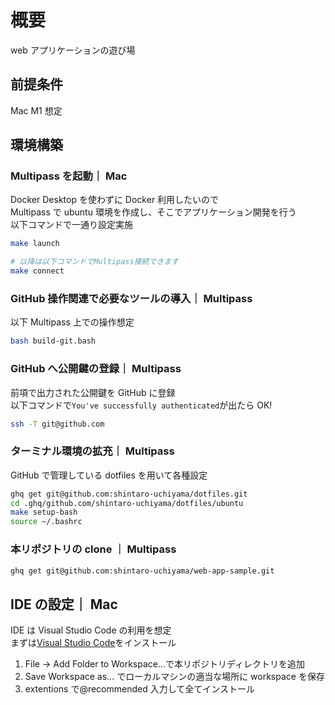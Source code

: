 # 概要

web アプリケーションの遊び場

## 前提条件

Mac M1 想定

## 環境構築

### Multipass を起動｜ Mac

Docker Desktop を使わずに Docker 利用したいので  
Multipass で ubuntu 環境を作成し、そこでアプリケーション開発を行う  
以下コマンドで一通り設定実施

```zsh
make launch

# 以降は以下コマンドでMultipass接続できます
make connect
```

### GitHub 操作関連で必要なツールの導入｜ Multipass

以下 Multipass 上での操作想定

```bash
bash build-git.bash
```

### GitHub へ公開鍵の登録｜ Multipass

前項で出力された公開鍵を GitHub に登録  
以下コマンドで`You've successfully authenticated`が出たら OK!

```bash
ssh -T git@github.com
```

### ターミナル環境の拡充｜ Multipass

GitHub で管理している dotfiles を用いて各種設定

```bash
ghq get git@github.com:shintaro-uchiyama/dotfiles.git
cd .ghq/github.com/shintaro-uchiyama/dotfiles/ubuntu
make setup-bash
source ~/.bashrc
```

### 本リポジトリの clone ｜ Multipass

```bash
ghq get git@github.com:shintaro-uchiyama/web-app-sample.git
```

## IDE の設定｜ Mac

IDE は Visual Studio Code の利用を想定  
まずは[Visual Studio Code](https://code.visualstudio.com/)をインストール

1. File -> Add Folder to Workspace...で本リポジトリディレクトリを追加
1. Save Workspace as... でローカルマシンの適当な場所に workspace を保存
1. extentions で@recommended 入力して全てインストール
